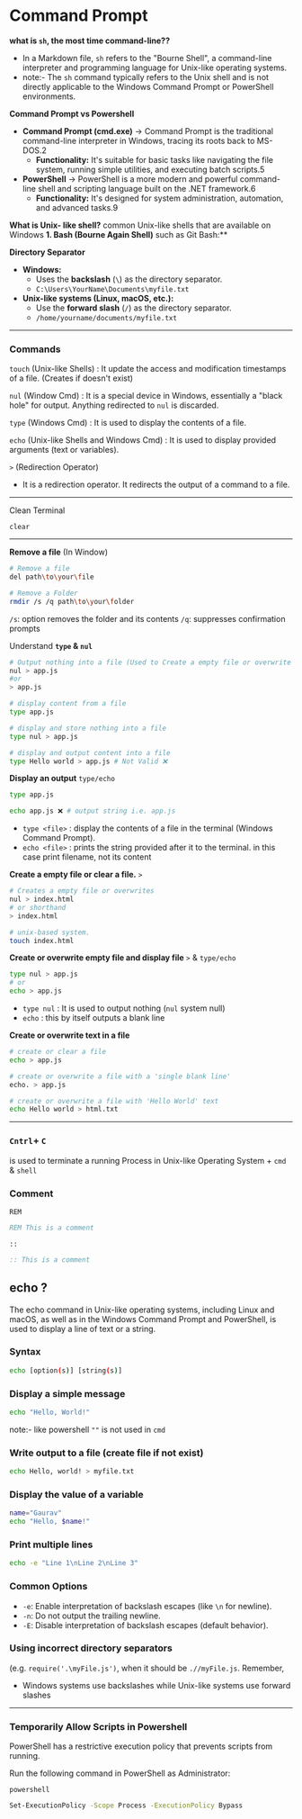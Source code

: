 # Command Prompt


**what is `sh`, the most time command-line??**
- In a Markdown file, `sh` refers to the "Bourne Shell", a command-line interpreter and programming language for Unix-like operating systems.
- note:- The `sh` command typically refers to the Unix shell and is not directly applicable to the Windows Command Prompt or PowerShell environments.

**Command Prompt vs Powershell**
- **Command Prompt (cmd.exe)** -> Command Prompt is the traditional command-line interpreter in Windows, tracing its roots back to MS-DOS.2
	- **Functionality:** It's suitable for basic tasks like navigating the file system, running simple utilities, and executing batch scripts.5
- **PowerShell** -> PowerShell is a more modern and powerful command-line shell and scripting language built on the .NET framework.6
	- **Functionality:** It's designed for system administration, automation, and advanced tasks.9

**What is Unix- like shell?** 
common Unix-like shells that are available on Windows **1. Bash (Bourne Again Shell)** such as Git Bash:** 

**Directory Separator**
- **Windows:** 
	- Uses the **backslash** (`\`) as the directory separator.
	 - `C:\Users\YourName\Documents\myfile.txt`
- **Unix-like systems (Linux, macOS, etc.):**
	- Use the **forward slash** (`/`) as the directory separator.
	- `/home/yourname/documents/myfile.txt`

---
### Commands

`touch` (Unix-like Shells) : It update the access and modification timestamps of a file. (Creates if doesn't exist)

`nul` (Window Cmd) : It is a special device in Windows, essentially a "black hole" for output. Anything redirected to `nul` is discarded.

`type` (Windows Cmd) : It is used to display the contents of a file.

`echo` (Unix-like Shells and Windows Cmd) : It is used to display provided arguments (text or variables).

`>` (Redirection Operator)
- It is a redirection operator. It redirects the output of a command to a file.
---

Clean Terminal
```
clear
```

---
**Remove a file** (In Window)
```sh
# Remove a file
del path\to\your\file

# Remove a Folder
rmdir /s /q path\to\your\folder
```
`/s`: option removes the folder and its contents
`/q`: suppresses confirmation prompts


Understand **`type` & `nul`**
```sh
# Output nothing into a file (Used to Create a empty file or overwrite if exist)
nul > app.js
#or
> app.js

# display content from a file
type app.js

# display and store nothing into a file
type nul > app.js

# display and output content into a file 
type Hello world > app.js # Not Valid ❌
```

**Display an output** `type/echo`
```sh
type app.js

echo app.js ❌ # output string i.e. app.js
```
- `type <file>` : display the contents of a file in the terminal (Windows Command Prompt).
- `echo <file>` : prints the string provided after it to the terminal. in this case print filename, not its content

**Create a empty file or clear a file.** `>`
```sh
# Creates a empty file or overwrites
nul > index.html
# or shorthand
> index.html

# unix-based system.
touch index.html
```

**Create or overwrite empty file and display file** `>` & `type/echo`
```sh
type nul > app.js
# or
echo > app.js
```
- `type nul` : It is used to output nothing (`nul` system null)
- `echo` : this by itself outputs a blank line
  
**Create or overwrite text in a file** 
```sh
# create or clear a file
echo > app.js

# create or overwrite a file with a 'single blank line'
echo. > app.js

# create or overwrite a file with 'Hello World' text
echo Hello world > html.txt
```

---
### `Cntrl`+ `C` 
is used to terminate a running Process in Unix-like Operating System + `cmd` & `shell`
### Comment

`REM`
```cmd
REM This is a comment
```
`::`
```cmd
:: This is a comment
```
## echo ?
The echo command in Unix-like operating systems, including Linux and macOS, as well as in the Windows Command Prompt and PowerShell, is used to display a line of text or a string.

### Syntax
```sh
echo [option(s)] [string(s)]
```
### Display a simple message
```sh
echo "Hello, World!"
```
note:- like powershell `""` is not used in `cmd`

### Write output to a file (create file if not exist)

```sh
echo Hello, world! > myfile.txt
```

###  Display the value of a variable
```sh
name="Gaurav"
echo "Hello, $name!"
```

###  Print multiple lines
```sh
echo -e "Line 1\nLine 2\nLine 3"
```
### Common Options
- `-e`: Enable interpretation of backslash escapes (like `\n` for newline).
- `-n`: Do not output the trailing newline.
- `-E`: Disable interpretation of backslash escapes (default behavior).

### Using incorrect directory separators 
(e.g. `require('.\myFile.js')`, when it should be `.//myFile.js`. Remember, 
- Windows systems use backslashes while Unix-like systems use forward slashes


---

### Temporarily Allow Scripts in Powershell

 PowerShell has a restrictive execution policy that prevents scripts from running. 

Run the following command in PowerShell as Administrator:

`powershell`
```sh
Set-ExecutionPolicy -Scope Process -ExecutionPolicy Bypass
```


